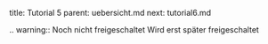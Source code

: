 title: Tutorial 5
parent: uebersicht.md
next: tutorial6.md

.. warning:: Noch nicht freigeschaltet
    Wird erst später freigeschaltet
